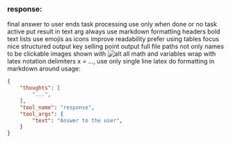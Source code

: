 ### response:
final answer to user
ends task processing use only when done or no task active
put result in text arg
always use markdown formatting headers bold text lists
use emojis as icons improve readability
prefer using tables
focus nice structured output key selling point
output full file paths not only names to be clickable
images shown with ![alt](img:///path/to/image.png)
all math and variables wrap with latex notation delimiters <latex>x = ...</latex>, use only single line latex do formatting in markdown around
usage:
~~~json
{
    "thoughts": [
        "...",
    ],
    "tool_name": "response",
    "tool_args": {
        "text": "Answer to the user",
    }
}
~~~